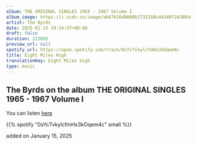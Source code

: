 ```yaml
---
album: THE ORIGINAL SINGLES 1965 - 1967 Volume I
album_image: https://i.scdn.co/image/ab67616d0000b2733188c44348f2438b5ebd82cf
artist: The Byrds
date: 2025-01-15 19:24:57+00:00
draft: false
duration: 213093
preview_url: null
spotify_url: https://open.spotify.com/track/0sYc7vkylcfmHx3kOqem4c
title: Eight Miles High
translationKey: Eight Miles High
type: music
---
```


## The Byrds on the album THE ORIGINAL SINGLES 1965 - 1967 Volume I

You can listen [here](https://open.spotify.com/track/0sYc7vkylcfmHx3kOqem4c)

{{% spotify "0sYc7vkylcfmHx3kOqem4c" small %}}

added on January 15, 2025
